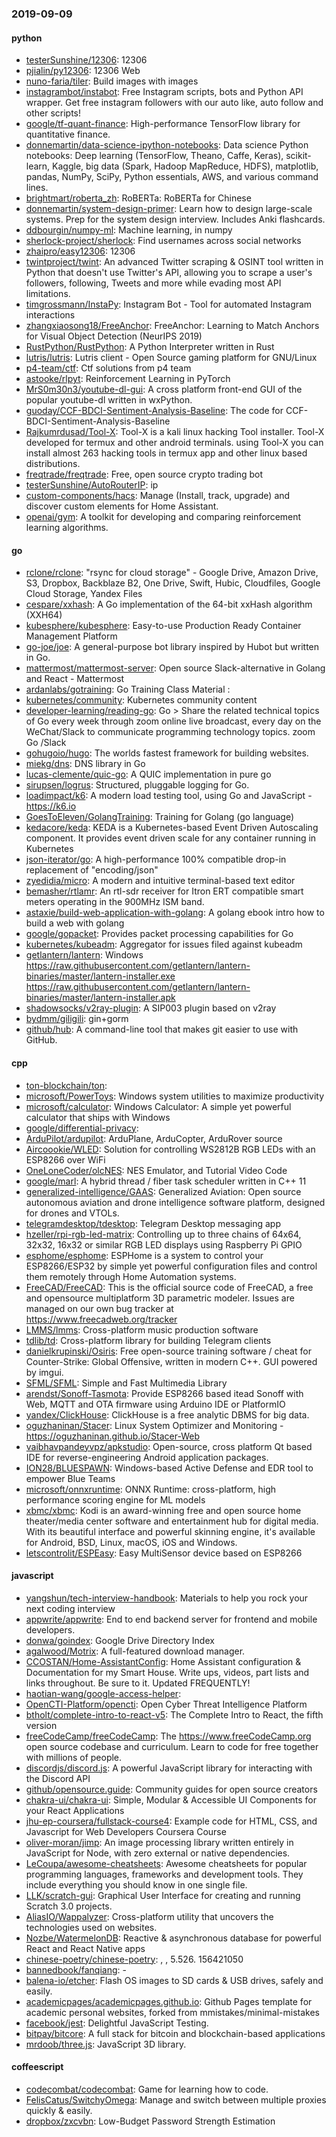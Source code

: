### 2019-09-09

#### python
* [testerSunshine/12306](https://github.com/testerSunshine/12306): 12306
* [pjialin/py12306](https://github.com/pjialin/py12306):  12306  Web 
* [nuno-faria/tiler](https://github.com/nuno-faria/tiler):  Build images with images
* [instagrambot/instabot](https://github.com/instagrambot/instabot):  Free Instagram scripts, bots and Python API wrapper. Get free instagram followers with our auto like, auto follow and other scripts!
* [google/tf-quant-finance](https://github.com/google/tf-quant-finance): High-performance TensorFlow library for quantitative finance.
* [donnemartin/data-science-ipython-notebooks](https://github.com/donnemartin/data-science-ipython-notebooks): Data science Python notebooks: Deep learning (TensorFlow, Theano, Caffe, Keras), scikit-learn, Kaggle, big data (Spark, Hadoop MapReduce, HDFS), matplotlib, pandas, NumPy, SciPy, Python essentials, AWS, and various command lines.
* [brightmart/roberta_zh](https://github.com/brightmart/roberta_zh): RoBERTa: RoBERTa for Chinese
* [donnemartin/system-design-primer](https://github.com/donnemartin/system-design-primer): Learn how to design large-scale systems. Prep for the system design interview. Includes Anki flashcards.
* [ddbourgin/numpy-ml](https://github.com/ddbourgin/numpy-ml): Machine learning, in numpy
* [sherlock-project/sherlock](https://github.com/sherlock-project/sherlock):  Find usernames across social networks
* [zhaipro/easy12306](https://github.com/zhaipro/easy12306): 12306
* [twintproject/twint](https://github.com/twintproject/twint): An advanced Twitter scraping & OSINT tool written in Python that doesn't use Twitter's API, allowing you to scrape a user's followers, following, Tweets and more while evading most API limitations.
* [timgrossmann/InstaPy](https://github.com/timgrossmann/InstaPy):  Instagram Bot - Tool for automated Instagram interactions
* [zhangxiaosong18/FreeAnchor](https://github.com/zhangxiaosong18/FreeAnchor): FreeAnchor: Learning to Match Anchors for Visual Object Detection (NeurIPS 2019)
* [RustPython/RustPython](https://github.com/RustPython/RustPython): A Python Interpreter written in Rust
* [lutris/lutris](https://github.com/lutris/lutris): Lutris client - Open Source gaming platform for GNU/Linux
* [p4-team/ctf](https://github.com/p4-team/ctf): Ctf solutions from p4 team
* [astooke/rlpyt](https://github.com/astooke/rlpyt): Reinforcement Learning in PyTorch
* [MrS0m30n3/youtube-dl-gui](https://github.com/MrS0m30n3/youtube-dl-gui): A cross platform front-end GUI of the popular youtube-dl written in wxPython.
* [guoday/CCF-BDCI-Sentiment-Analysis-Baseline](https://github.com/guoday/CCF-BDCI-Sentiment-Analysis-Baseline): The code for CCF-BDCI-Sentiment-Analysis-Baseline
* [Rajkumrdusad/Tool-X](https://github.com/Rajkumrdusad/Tool-X): Tool-X is a kali linux hacking Tool installer. Tool-X developed for termux and other android terminals. using Tool-X you can install almost 263 hacking tools in termux app and other linux based distributions.
* [freqtrade/freqtrade](https://github.com/freqtrade/freqtrade): Free, open source crypto trading bot
* [testerSunshine/AutoRouterIP](https://github.com/testerSunshine/AutoRouterIP): ip
* [custom-components/hacs](https://github.com/custom-components/hacs): Manage (Install, track, upgrade) and discover custom elements for Home Assistant.
* [openai/gym](https://github.com/openai/gym): A toolkit for developing and comparing reinforcement learning algorithms.

#### go
* [rclone/rclone](https://github.com/rclone/rclone): "rsync for cloud storage" - Google Drive, Amazon Drive, S3, Dropbox, Backblaze B2, One Drive, Swift, Hubic, Cloudfiles, Google Cloud Storage, Yandex Files
* [cespare/xxhash](https://github.com/cespare/xxhash): A Go implementation of the 64-bit xxHash algorithm (XXH64)
* [kubesphere/kubesphere](https://github.com/kubesphere/kubesphere): Easy-to-use Production Ready Container Management Platform
* [go-joe/joe](https://github.com/go-joe/joe): A general-purpose bot library inspired by Hubot but written in Go.
* [mattermost/mattermost-server](https://github.com/mattermost/mattermost-server): Open source Slack-alternative in Golang and React - Mattermost
* [ardanlabs/gotraining](https://github.com/ardanlabs/gotraining): Go Training Class Material :
* [kubernetes/community](https://github.com/kubernetes/community): Kubernetes community content
* [developer-learning/reading-go](https://github.com/developer-learning/reading-go): Go  > Share the related technical topics of Go every week through zoom online live broadcast, every day on the WeChat/Slack to communicate programming technology topics.  zoom  Go /Slack 
* [gohugoio/hugo](https://github.com/gohugoio/hugo): The worlds fastest framework for building websites.
* [miekg/dns](https://github.com/miekg/dns): DNS library in Go
* [lucas-clemente/quic-go](https://github.com/lucas-clemente/quic-go): A QUIC implementation in pure go
* [sirupsen/logrus](https://github.com/sirupsen/logrus): Structured, pluggable logging for Go.
* [loadimpact/k6](https://github.com/loadimpact/k6): A modern load testing tool, using Go and JavaScript - https://k6.io
* [GoesToEleven/GolangTraining](https://github.com/GoesToEleven/GolangTraining): Training for Golang (go language)
* [kedacore/keda](https://github.com/kedacore/keda): KEDA is a Kubernetes-based Event Driven Autoscaling component. It provides event driven scale for any container running in Kubernetes
* [json-iterator/go](https://github.com/json-iterator/go): A high-performance 100% compatible drop-in replacement of "encoding/json"
* [zyedidia/micro](https://github.com/zyedidia/micro): A modern and intuitive terminal-based text editor
* [bemasher/rtlamr](https://github.com/bemasher/rtlamr): An rtl-sdr receiver for Itron ERT compatible smart meters operating in the 900MHz ISM band.
* [astaxie/build-web-application-with-golang](https://github.com/astaxie/build-web-application-with-golang): A golang ebook intro how to build a web with golang
* [google/gopacket](https://github.com/google/gopacket): Provides packet processing capabilities for Go
* [kubernetes/kubeadm](https://github.com/kubernetes/kubeadm): Aggregator for issues filed against kubeadm
* [getlantern/lantern](https://github.com/getlantern/lantern): Windows https://raw.githubusercontent.com/getlantern/lantern-binaries/master/lantern-installer.exe  https://raw.githubusercontent.com/getlantern/lantern-binaries/master/lantern-installer.apk
* [shadowsocks/v2ray-plugin](https://github.com/shadowsocks/v2ray-plugin): A SIP003 plugin based on v2ray
* [bydmm/giligili](https://github.com/bydmm/giligili): gin+gorm
* [github/hub](https://github.com/github/hub): A command-line tool that makes git easier to use with GitHub.

#### cpp
* [ton-blockchain/ton](https://github.com/ton-blockchain/ton): 
* [microsoft/PowerToys](https://github.com/microsoft/PowerToys): Windows system utilities to maximize productivity
* [microsoft/calculator](https://github.com/microsoft/calculator): Windows Calculator: A simple yet powerful calculator that ships with Windows
* [google/differential-privacy](https://github.com/google/differential-privacy): 
* [ArduPilot/ardupilot](https://github.com/ArduPilot/ardupilot): ArduPlane, ArduCopter, ArduRover source
* [Aircoookie/WLED](https://github.com/Aircoookie/WLED): Solution for controlling WS2812B RGB LEDs with an ESP8266 over WiFi
* [OneLoneCoder/olcNES](https://github.com/OneLoneCoder/olcNES): NES Emulator, and Tutorial Video Code
* [google/marl](https://github.com/google/marl): A hybrid thread / fiber task scheduler written in C++ 11
* [generalized-intelligence/GAAS](https://github.com/generalized-intelligence/GAAS): Generalized Aviation: Open source autonomous aviation and drone intelligence software platform, designed for drones and VTOLs.
* [telegramdesktop/tdesktop](https://github.com/telegramdesktop/tdesktop): Telegram Desktop messaging app
* [hzeller/rpi-rgb-led-matrix](https://github.com/hzeller/rpi-rgb-led-matrix): Controlling up to three chains of 64x64, 32x32, 16x32 or similar RGB LED displays using Raspberry Pi GPIO
* [esphome/esphome](https://github.com/esphome/esphome): ESPHome is a system to control your ESP8266/ESP32 by simple yet powerful configuration files and control them remotely through Home Automation systems.
* [FreeCAD/FreeCAD](https://github.com/FreeCAD/FreeCAD): This is the official source code of FreeCAD, a free and opensource multiplatform 3D parametric modeler. Issues are managed on our own bug tracker at https://www.freecadweb.org/tracker
* [LMMS/lmms](https://github.com/LMMS/lmms): Cross-platform music production software
* [tdlib/td](https://github.com/tdlib/td): Cross-platform library for building Telegram clients
* [danielkrupinski/Osiris](https://github.com/danielkrupinski/Osiris): Free open-source training software / cheat for Counter-Strike: Global Offensive, written in modern C++. GUI powered by imgui.
* [SFML/SFML](https://github.com/SFML/SFML): Simple and Fast Multimedia Library
* [arendst/Sonoff-Tasmota](https://github.com/arendst/Sonoff-Tasmota): Provide ESP8266 based itead Sonoff with Web, MQTT and OTA firmware using Arduino IDE or PlatformIO
* [yandex/ClickHouse](https://github.com/yandex/ClickHouse): ClickHouse is a free analytic DBMS for big data.
* [oguzhaninan/Stacer](https://github.com/oguzhaninan/Stacer): Linux System Optimizer and Monitoring - https://oguzhaninan.github.io/Stacer-Web
* [vaibhavpandeyvpz/apkstudio](https://github.com/vaibhavpandeyvpz/apkstudio): Open-source, cross platform Qt based IDE for reverse-engineering Android application packages.
* [ION28/BLUESPAWN](https://github.com/ION28/BLUESPAWN): Windows-based Active Defense and EDR tool to empower Blue Teams
* [microsoft/onnxruntime](https://github.com/microsoft/onnxruntime): ONNX Runtime: cross-platform, high performance scoring engine for ML models
* [xbmc/xbmc](https://github.com/xbmc/xbmc): Kodi is an award-winning free and open source home theater/media center software and entertainment hub for digital media. With its beautiful interface and powerful skinning engine, it's available for Android, BSD, Linux, macOS, iOS and Windows.
* [letscontrolit/ESPEasy](https://github.com/letscontrolit/ESPEasy): Easy MultiSensor device based on ESP8266

#### javascript
* [yangshun/tech-interview-handbook](https://github.com/yangshun/tech-interview-handbook):  Materials to help you rock your next coding interview
* [appwrite/appwrite](https://github.com/appwrite/appwrite): End to end backend server for frontend and mobile developers. 
* [donwa/goindex](https://github.com/donwa/goindex): Google Drive Directory Index
* [agalwood/Motrix](https://github.com/agalwood/Motrix): A full-featured download manager.
* [CCOSTAN/Home-AssistantConfig](https://github.com/CCOSTAN/Home-AssistantConfig):  Home Assistant configuration & Documentation for my Smart House. Write ups, videos, part lists and links throughout. Be sure to  it. Updated FREQUENTLY!
* [haotian-wang/google-access-helper](https://github.com/haotian-wang/google-access-helper): 
* [OpenCTI-Platform/opencti](https://github.com/OpenCTI-Platform/opencti): Open Cyber Threat Intelligence Platform
* [btholt/complete-intro-to-react-v5](https://github.com/btholt/complete-intro-to-react-v5): The Complete Intro to React, the fifth version
* [freeCodeCamp/freeCodeCamp](https://github.com/freeCodeCamp/freeCodeCamp): The https://www.freeCodeCamp.org open source codebase and curriculum. Learn to code for free together with millions of people.
* [discordjs/discord.js](https://github.com/discordjs/discord.js): A powerful JavaScript library for interacting with the Discord API
* [github/opensource.guide](https://github.com/github/opensource.guide):  Community guides for open source creators
* [chakra-ui/chakra-ui](https://github.com/chakra-ui/chakra-ui): Simple, Modular & Accessible UI Components for your React Applications
* [jhu-ep-coursera/fullstack-course4](https://github.com/jhu-ep-coursera/fullstack-course4): Example code for HTML, CSS, and Javascript for Web Developers Coursera Course
* [oliver-moran/jimp](https://github.com/oliver-moran/jimp): An image processing library written entirely in JavaScript for Node, with zero external or native dependencies.
* [LeCoupa/awesome-cheatsheets](https://github.com/LeCoupa/awesome-cheatsheets):  Awesome cheatsheets for popular programming languages, frameworks and development tools. They include everything you should know in one single file.
* [LLK/scratch-gui](https://github.com/LLK/scratch-gui): Graphical User Interface for creating and running Scratch 3.0 projects.
* [AliasIO/Wappalyzer](https://github.com/AliasIO/Wappalyzer): Cross-platform utility that uncovers the technologies used on websites.
* [Nozbe/WatermelonDB](https://github.com/Nozbe/WatermelonDB):  Reactive & asynchronous database for powerful React and React Native apps 
* [chinese-poetry/chinese-poetry](https://github.com/chinese-poetry/chinese-poetry): , , 5.526. 156421050
* [bannedbook/fanqiang](https://github.com/bannedbook/fanqiang): -
* [balena-io/etcher](https://github.com/balena-io/etcher): Flash OS images to SD cards & USB drives, safely and easily.
* [academicpages/academicpages.github.io](https://github.com/academicpages/academicpages.github.io): Github Pages template for academic personal websites, forked from mmistakes/minimal-mistakes
* [facebook/jest](https://github.com/facebook/jest): Delightful JavaScript Testing.
* [bitpay/bitcore](https://github.com/bitpay/bitcore): A full stack for bitcoin and blockchain-based applications
* [mrdoob/three.js](https://github.com/mrdoob/three.js): JavaScript 3D library.

#### coffeescript
* [codecombat/codecombat](https://github.com/codecombat/codecombat): Game for learning how to code.
* [FelisCatus/SwitchyOmega](https://github.com/FelisCatus/SwitchyOmega): Manage and switch between multiple proxies quickly & easily.
* [dropbox/zxcvbn](https://github.com/dropbox/zxcvbn): Low-Budget Password Strength Estimation
